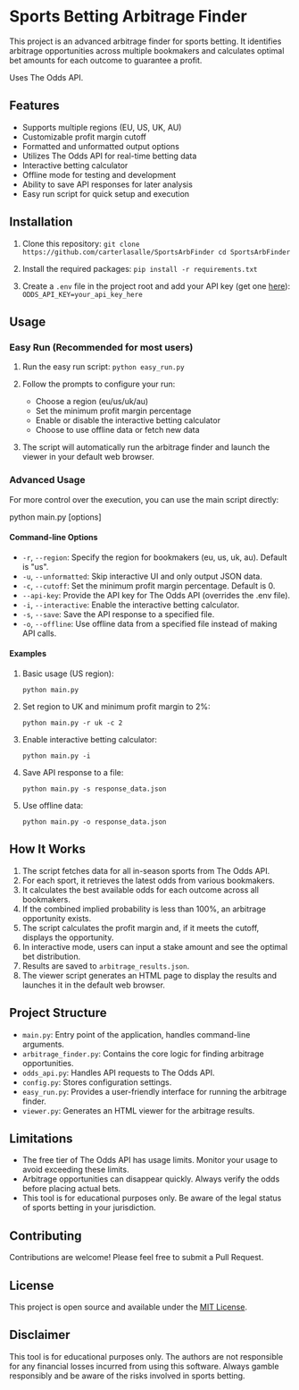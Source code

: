 # Sports Betting Arbitrage Finder

This project is an advanced arbitrage finder for sports betting. It identifies arbitrage opportunities across multiple bookmakers and calculates optimal bet amounts for each outcome to guarantee a profit. 

Uses The Odds API.

## Features

- Supports multiple regions (EU, US, UK, AU)
- Customizable profit margin cutoff
- Formatted and unformatted output options
- Utilizes The Odds API for real-time betting data
- Interactive betting calculator
- Offline mode for testing and development
- Ability to save API responses for later analysis
- Easy run script for quick setup and execution

## Installation

1. Clone this repository:   ```
   git clone https://github.com/carterlasalle/SportsArbFinder
   cd SportsArbFinder   ```

2. Install the required packages:   ```
   pip install -r requirements.txt   ```

3. Create a `.env` file in the project root and add your API key (get one [here](https://the-odds-api.com/)):   ```
   ODDS_API_KEY=your_api_key_here   ```

## Usage

### Easy Run (Recommended for most users)

1. Run the easy run script:   ```
   python easy_run.py   ```

2. Follow the prompts to configure your run:
   - Choose a region (eu/us/uk/au)
   - Set the minimum profit margin percentage
   - Enable or disable the interactive betting calculator
   - Choose to use offline data or fetch new data

3. The script will automatically run the arbitrage finder and launch the viewer in your default web browser.

### Advanced Usage

For more control over the execution, you can use the main script directly:

python main.py [options]


#### Command-line Options

- `-r`, `--region`: Specify the region for bookmakers (eu, us, uk, au). Default is "us".
- `-u`, `--unformatted`: Skip interactive UI and only output JSON data.
- `-c`, `--cutoff`: Set the minimum profit margin percentage. Default is 0.
- `--api-key`: Provide the API key for The Odds API (overrides the .env file).
- `-i`, `--interactive`: Enable the interactive betting calculator.
- `-s`, `--save`: Save the API response to a specified file.
- `-o`, `--offline`: Use offline data from a specified file instead of making API calls.

#### Examples

1. Basic usage (US region):
   ```
   python main.py
   ```

2. Set region to UK and minimum profit margin to 2%:
   ```
   python main.py -r uk -c 2
   ```

3. Enable interactive betting calculator:
   ```
   python main.py -i
   ```

4. Save API response to a file:
   ```
   python main.py -s response_data.json
   ```

5. Use offline data:
   ```
   python main.py -o response_data.json
   ```

## How It Works

1. The script fetches data for all in-season sports from The Odds API.
2. For each sport, it retrieves the latest odds from various bookmakers.
3. It calculates the best available odds for each outcome across all bookmakers.
4. If the combined implied probability is less than 100%, an arbitrage opportunity exists.
5. The script calculates the profit margin and, if it meets the cutoff, displays the opportunity.
6. In interactive mode, users can input a stake amount and see the optimal bet distribution.
7. Results are saved to `arbitrage_results.json`.
8. The viewer script generates an HTML page to display the results and launches it in the default web browser.

## Project Structure

- `main.py`: Entry point of the application, handles command-line arguments.
- `arbitrage_finder.py`: Contains the core logic for finding arbitrage opportunities.
- `odds_api.py`: Handles API requests to The Odds API.
- `config.py`: Stores configuration settings.
- `easy_run.py`: Provides a user-friendly interface for running the arbitrage finder.
- `viewer.py`: Generates an HTML viewer for the arbitrage results.

## Limitations

- The free tier of The Odds API has usage limits. Monitor your usage to avoid exceeding these limits.
- Arbitrage opportunities can disappear quickly. Always verify the odds before placing actual bets.
- This tool is for educational purposes only. Be aware of the legal status of sports betting in your jurisdiction.

## Contributing

Contributions are welcome! Please feel free to submit a Pull Request.

## License

This project is open source and available under the [MIT License](LICENSE).

## Disclaimer

This tool is for educational purposes only. The authors are not responsible for any financial losses incurred from using this software. Always gamble responsibly and be aware of the risks involved in sports betting.